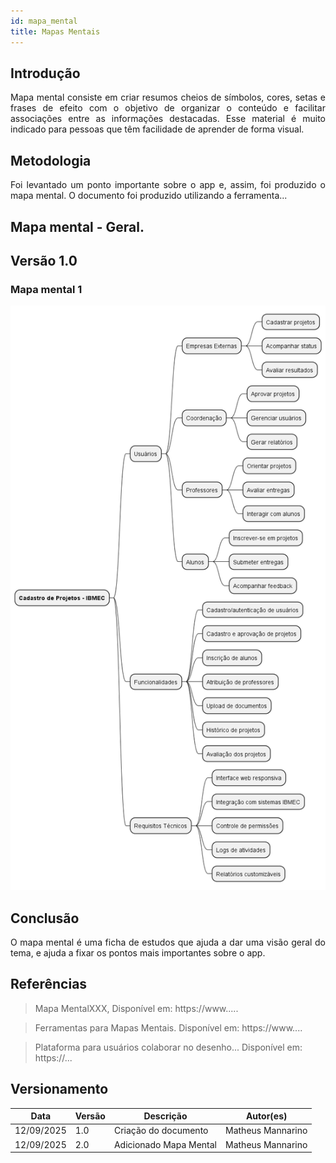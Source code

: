 ```yaml
---
id: mapa_mental
title: Mapas Mentais
---
```

 
## Introdução
 
<p align = "justify">
Mapa mental consiste em criar resumos cheios de símbolos, cores, setas e frases de efeito com o objetivo de organizar o conteúdo e facilitar associações entre as informações destacadas. Esse material é muito indicado para pessoas que têm facilidade de aprender de forma visual.
</p>
 
## Metodologia
 
<p align = "justify">
Foi levantado um ponto importante sobre o app e, assim, foi produzido o mapa mental. O documento foi produzido utilizando a ferramenta...
</p>
 
## Mapa mental - Geral.
 
## Versão 1.0
 
### Mapa mental 1
 
![Mapa Mental](assets/mapamental.png)
 
 
## Conclusão
 
<p align = "justify">
O mapa mental é uma ficha de estudos que ajuda a dar uma visão geral do tema, e ajuda a fixar os pontos mais importantes sobre o app.
</p>
 
## Referências
> Mapa MentalXXX,  Disponível em: https://www.....
 
> Ferramentas para Mapas Mentais. Disponível em: https://www....
 
> Plataforma para usuários colaborar no desenho... Disponível em: https://...
 
## Versionamento
| Data | Versão | Descrição | Autor(es) |
| -- | -- | -- | -- |
| 12/09/2025 | 1.0 | Criação do documento |Matheus Mannarino|
| 12/09/2025 | 2.0 | Adicionado Mapa Mental |Matheus Mannarino|
